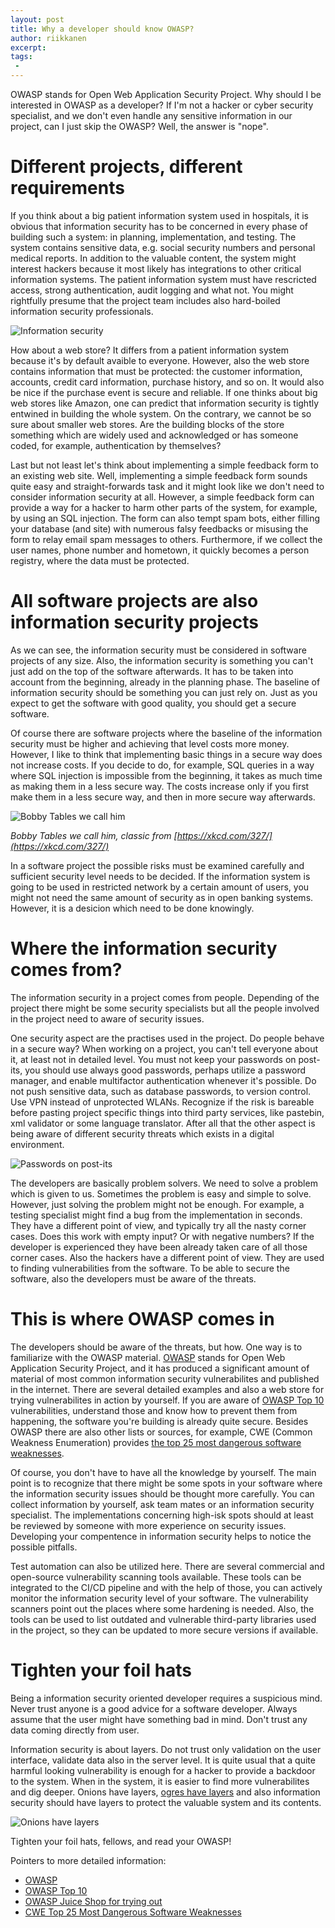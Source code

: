 ```yaml
---
layout: post
title: Why a developer should know OWASP?
author: riikkanen
excerpt: 
tags:
 - 
---
```


OWASP stands for Open Web Application Security Project. Why should I be interested in OWASP as a developer? If I'm not a hacker or cyber security specialist, and we don't even handle any sensitive information in our project, can I just skip the OWASP? Well, the answer is "nope".

# Different projects, different requirements

If you think about a big patient information system used in hospitals, it is obvious that information security has to be concerned in every phase of building such a system: in planning, implementation, and testing. The system contains sensitive data, e.g. social security numbers and personal medical reports. In addition to the valuable content, the system might interest hackers because it most likely has integrations to other critical information systems. The patient information system must have rescricted access, strong authentication, audit logging and what not. You might rightfully presume that the project team includes also hard-boiled information security professionals.

![Information security](/img/why-owasp/hacker-1944688_640.jpg)

How about a web store? It differs from a patient information system because it's by default avaible to everyone. However, also the web store contains information that must be protected: the customer information, accounts, credit card information, purchase history, and so on. It would also be nice if the purchase event is secure and reliable. If one thinks about big web stores like Amazon, one can predict that information security is tightly entwined in building the whole system. On the contrary, we cannot be so sure about smaller web stores. Are the building blocks of the store something which are widely used and acknowledged or has someone coded, for example, authentication by themselves?

Last but not least let's think about implementing a simple feedback form to an existing web site. Well, implementing a simple feedback form sounds quite easy and straight-forwards task and it might look like we don't need to consider information security at all. However, a simple feedback form can provide a way for a hacker to harm other parts of the system, for example, by using an SQL injection. The form can also tempt spam bots, either filling your database (and site) with numerous falsy feedbacks or misusing the form to relay email spam messages to others. Furthermore, if we collect the user names, phone number and hometown, it quickly becomes a person registry, where the data must be protected.

# All software projects are also information security projects

As we can see, the information security must be considered in software projects of any size. Also, the information security is something you can't just add on the top of the software afterwards. It has to be taken into account from the beginning, already in the planning phase. The baseline of information security should be something you can just rely on. Just as you expect to get the software with good quality, you should get a secure software.

Of course there are software projects where the baseline of the information security must be higher and achieving that level costs more money. However, I like to think that implementing basic things in a secure way does not increase costs. If you decide to do, for example, SQL queries in a way where SQL injection is impossible from the beginning, it takes as much time as making them in a less secure way. The costs increase only if you first make them in a less secure way, and then in more secure way afterwards.

![Bobby Tables we call him](/img/why-owasp/exploits_of_a_mom.png)

*Bobby Tables we call him, classic from [https://xkcd.com/327/](https://xkcd.com/327/)*

In a software project the possible risks must be examined carefully and sufficient security level needs to be decided. If the information system is going to be used in restricted network by a certain amount of users, you might not need the same amount of security as in open banking systems. However, it is a desicion which need to be done knowingly. 

# Where the information security comes from?

The information security in a project comes from people. Depending of the project there might be some security specialists but all the people involved in the project need to aware of security issues.

One security aspect are the practises used in the project. Do people behave in a secure way? When working on a project, you can't tell everyone about it, at least not in detailed level. You must not keep your passwords on post-its, you should use always good passwords, perhaps utilize a password manager, and enable multifactor authentication whenever it's possible. Do not push sensitive data, such as database passwords, to version control. Use VPN instead of unprotected WLANs. Recognize if the risk is bareable before pasting project specific things into third party services, like pastebin, xml validator or some language translator. After all that the other aspect is being aware of different security threats which exists in a digital environment. 

![Passwords on post-its](/img/why-owasp/passwords.jpg)

The developers are basically problem solvers. We need to solve a problem which is given to us. Sometimes the problem is easy and simple to solve. However, just solving the problem might not be enough. For example, a testing specialist might find a bug from the implementation in seconds. They have a different point of view, and typically try all the nasty corner cases. Does this work with empty input? Or with negative numbers? If the developer is experienced they have been already taken care of all those corner cases. Also the hackers have a different point of view. They are used to finding vulnerabilities from the software. To be able to secure the software, also the developers must be aware of the threats. 

# This is where OWASP comes in

The developers should be aware of the threats, but how. One way is to familiarize with the OWASP material. [OWASP](https://owasp.org/) stands for Open Web Application Security Project, and it has produced a significant amount of material of most common information security vulnerabilites and published in the internet. There are several detailed examples and also a web store for trying vulnerabilites in action by yourself. If you are aware of [OWASP Top 10](https://owasp.org/www-project-top-ten/) vulnerabilities, understand those and know how to prevent them from happening, the software you're building is already quite secure. Besides OWASP there are also other lists or sources, for example, CWE (Common Weakness Enumeration) provides [the top 25 most dangerous software weaknesses](https://cwe.mitre.org/top25/archive/2020/2020_cwe_top25.html).

Of course, you don't have to have all the knowledge by yourself. The main point is to recognize that there might be some spots in your software where the information security issues should be thought more carefully. You can collect information by yourself, ask team mates or an information security specialist. The implementations concerning high-isk spots should at least be reviewed by someone with more experience on security issues. Developing your compentence in information security helps to notice the possible pitfalls.

Test automation can also be utilized here. There are several commercial and open-source vulnerability scanning tools available. These tools can be integrated to the CI/CD pipeline and with the help of those, you can actively monitor the information security level of your software. The vulnerability scanners point out the places where some hardening is needed. Also, the tools can be used to list outdated and vulnerable third-party libraries used in the project, so they can be updated to more secure versions if available.

# Tighten your foil hats

Being a information security oriented developer requires a suspicious mind. Never trust anyone is a good advice for a software developer. Always assume that the user might have something bad in mind. Don't trust any data coming directly from user.

Information security is about layers. Do not trust only validation on the user interface, validate data also in the server level. It is quite usual that a quite harmful looking vulnerability is enough for a hacker to provide a backdoor to the system. When in the system, it is easier to find more vulnerabilites and dig deeper. Onions have layers, [ogres have layers](https://www.youtube.com/watch?v=-FtCTW2rVFM) and also information security should have layers to protect the valuable system and its contents.

![Onions have layers](/img/why-owasp/layers.jpg)

Tighten your foil hats, fellows, and read your OWASP!


Pointers to more detailed information:

- [OWASP](https://owasp.org/)
- [OWASP Top 10](https://owasp.org/www-project-top-ten/)
- [OWASP Juice Shop for trying out](https://owasp.org/www-project-juice-shop/)
- [CWE Top 25 Most Dangerous Software Weaknesses](https://cwe.mitre.org/top25/archive/2020/2020_cwe_top25.html)
